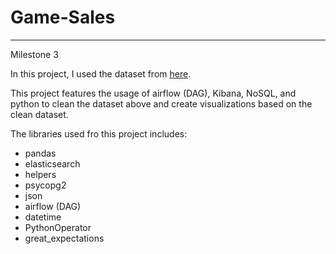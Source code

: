 # Game-Sales
---
Milestone 3

In this project, I used the dataset from [here](https://www.kaggle.com/datasets/gregorut/videogamesales).

This project features the usage of airflow (DAG), Kibana, NoSQL, and python to clean the dataset above and create visualizations based on the clean dataset.

The libraries used fro this project includes:
- pandas
- elasticsearch
- helpers
- psycopg2
- json
- airflow (DAG)
- datetime
- PythonOperator
- great_expectations
